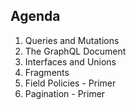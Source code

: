 ## Agenda

1. Queries and Mutations
2. The GraphQL Document
3. Interfaces and Unions
4. Fragments
5. Field Policies - Primer
6. Pagination - Primer
